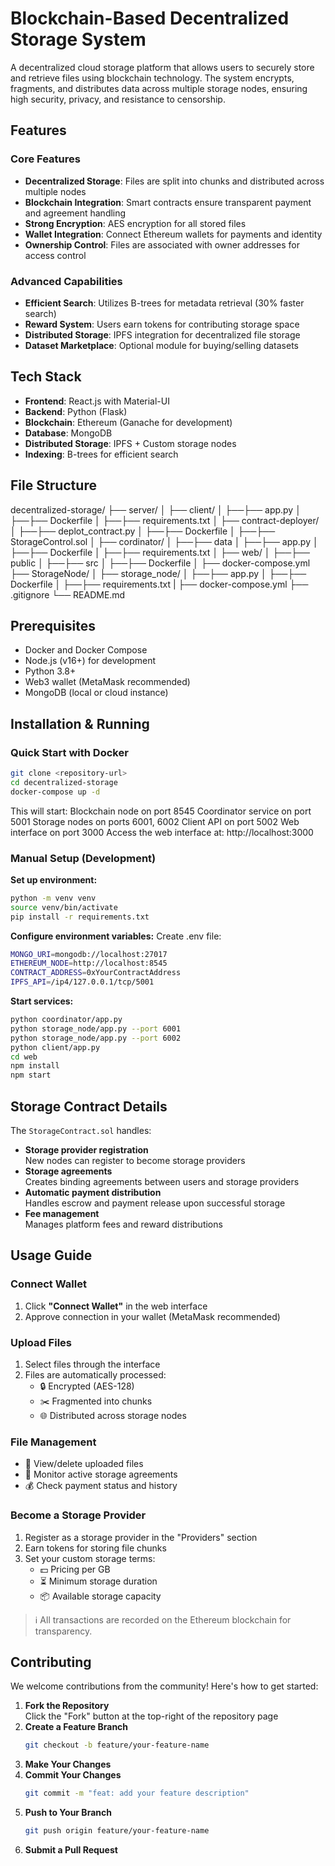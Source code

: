 # Blockchain-Based Decentralized Storage System

A decentralized cloud storage platform that allows users to securely store and retrieve files using blockchain technology. The system encrypts, fragments, and distributes data across multiple storage nodes, ensuring high security, privacy, and resistance to censorship.

## Features

### Core Features
- **Decentralized Storage**: Files are split into chunks and distributed across multiple nodes
- **Blockchain Integration**: Smart contracts ensure transparent payment and agreement handling
- **Strong Encryption**: AES encryption for all stored files
- **Wallet Integration**: Connect Ethereum wallets for payments and identity
- **Ownership Control**: Files are associated with owner addresses for access control

### Advanced Capabilities
- **Efficient Search**: Utilizes B-trees for metadata retrieval (30% faster search)
- **Reward System**: Users earn tokens for contributing storage space
- **Distributed Storage**: IPFS integration for decentralized file storage
- **Dataset Marketplace**: Optional module for buying/selling datasets

## Tech Stack
- **Frontend**: React.js with Material-UI
- **Backend**: Python (Flask)
- **Blockchain**: Ethereum (Ganache for development)
- **Database**: MongoDB
- **Distributed Storage**: IPFS + Custom storage nodes
- **Indexing**: B-trees for efficient search

## File Structure
decentralized-storage/
├── server/
│ ├── client/
│ ├──├── app.py
│ ├──├── Dockerfile
│ ├──├── requirements.txt
│ ├── contract-deployer/
│ ├──├── deplot_contract.py
│ ├──├── Dockerfile
│ ├──├── StorageControl.sol
│ ├── cordinator/
│ ├──├── data
│ ├──├── app.py
│ ├──├── Dockerfile
│ ├──├── requirements.txt
│ ├── web/
│ ├──├── public
│ ├──├── src
│ ├──├── Dockerfile
│ ├── docker-compose.yml
├── StorageNode/
│ ├── storage_node/
│ ├──├── app.py
│ ├──├── Dockerfile
│ ├──├── requirements.txt
| ├── docker-compose.yml
├── .gitignore
└── README.md


## Prerequisites

- Docker and Docker Compose
- Node.js (v16+) for development
- Python 3.8+
- Web3 wallet (MetaMask recommended)
- MongoDB (local or cloud instance)

## Installation & Running

### Quick Start with Docker
```bash
git clone <repository-url>
cd decentralized-storage
docker-compose up -d
```

This will start:
Blockchain node on port 8545
Coordinator service on port 5001
Storage nodes on ports 6001, 6002
Client API on port 5002
Web interface on port 3000
Access the web interface at: http://localhost:3000

### Manual Setup (Development)
**Set up environment:**
```bash
python -m venv venv
source venv/bin/activate
pip install -r requirements.txt
```

**Configure environment variables:**
Create .env file:
```bash
MONGO_URI=mongodb://localhost:27017
ETHEREUM_NODE=http://localhost:8545
CONTRACT_ADDRESS=0xYourContractAddress
IPFS_API=/ip4/127.0.0.1/tcp/5001
```

**Start services:**
```bash
python coordinator/app.py
python storage_node/app.py --port 6001
python storage_node/app.py --port 6002
python client/app.py
cd web
npm install
npm start
```

## Storage Contract Details

The `StorageContract.sol` handles:
- **Storage provider registration**  
  New nodes can register to become storage providers
- **Storage agreements**  
  Creates binding agreements between users and storage providers
- **Automatic payment distribution**  
  Handles escrow and payment release upon successful storage
- **Fee management**  
  Manages platform fees and reward distributions


## Usage Guide
### Connect Wallet
1. Click **"Connect Wallet"** in the web interface  
2. Approve connection in your wallet (MetaMask recommended)  

### Upload Files
1. Select files through the interface  
2. Files are automatically processed:  
   - 🔒 Encrypted (AES-128)  
   - ✂️ Fragmented into chunks  
   - 🌐 Distributed across storage nodes  

### File Management
- 📁 View/delete uploaded files  
- 📝 Monitor active storage agreements  
- 💰 Check payment status and history  

### Become a Storage Provider
1. Register as a storage provider in the "Providers" section  
2. Earn tokens for storing file chunks  
3. Set your custom storage terms:  
   - 💵 Pricing per GB  
   - ⏳ Minimum storage duration  
   - 📦 Available storage capacity  

> ℹ️ All transactions are recorded on the Ethereum blockchain for transparency.

## Contributing

We welcome contributions from the community! Here's how to get started:
1. **Fork the Repository**  
   Click the "Fork" button at the top-right of the repository page
2. **Create a Feature Branch**  
   ```bash
   git checkout -b feature/your-feature-name
   ```
3. **Make Your Changes**
4. **Commit Your Changes** 
   ```bash
   git commit -m "feat: add your feature description"
   ```
5. **Push to Your Branch**
   ```bash
   git push origin feature/your-feature-name
   ```
6. **Submit a Pull Request**
